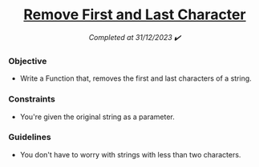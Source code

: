 <h1 align="center">
  <a href="https://www.codewars.com/kata/56bc28ad5bdaeb48760009b0/python">Remove First and Last Character</a>

</h1>
<p align="center">
  <i align="center">Completed at 31/12/2023 ✔️</i>
</p>

### Objective

-  Write a Function that, removes the first and last characters of a string.

### Constraints

- You're given the original string as a parameter.

### Guidelines

- You don't have to worry with strings with less than two characters.